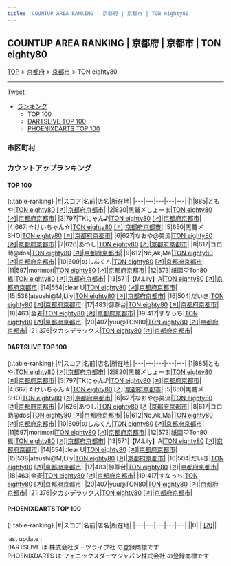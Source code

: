 ```yaml
---
title: 'COUNTUP AREA RANKING | 京都府 | 京都市 | TON eighty80'
---
```

## COUNTUP AREA RANKING | 京都府 | 京都市 | TON eighty80

[TOP](/darts/rank/) > [京都府](/darts/rank/京都府/) > [京都市](/darts/rank/京都府/京都市/) > TON eighty80

___

<a href="https://twitter.com/share?ref_src=twsrc%5Etfw" data-text="COUNTUP AREA RANKING | 京都府京都市TON eighty80" class="twitter-share-button" data-hashtags="DARTSLIVE,PHOENIXDARTS,darts,ダーツ" data-show-count="false">Tweet</a>

* [ランキング](#カウントアップランキング)
    * [TOP 100](#top-100)
    * [DARTSLIVE TOP 100](#dartslive-top-100)
    * [PHOENIXDARTS TOP 100](#phoenixdarts-top-100)

### 市区町村

<ul>

</ul>

### カウントアップランキング

#### TOP 100



{:.table-ranking}
|#|スコア|名前|店名|所在地|
|---|---|---|---|---|
|1|885|<span class="rank-name-dl">ともや</span>|<a href="/darts/rank/shops/95c9548b67ffd6a8b21333aee1bd51e4.html">TON eighty80</a> <a href="https://search.dartslive.com/jp/shop/95c9548b67ffd6a8b21333aee1bd51e4">[↗]</a>|<a href="/darts/rank/京都府/京都市">京都府京都市</a>|
|2|820|<span class="rank-name-dl">黒鷲〆しょーま</span>|<a href="/darts/rank/shops/95c9548b67ffd6a8b21333aee1bd51e4.html">TON eighty80</a> <a href="https://search.dartslive.com/jp/shop/95c9548b67ffd6a8b21333aee1bd51e4">[↗]</a>|<a href="/darts/rank/京都府/京都市">京都府京都市</a>|
|3|797|<span class="rank-name-dl">TKにゃん♪</span>|<a href="/darts/rank/shops/95c9548b67ffd6a8b21333aee1bd51e4.html">TON eighty80</a> <a href="https://search.dartslive.com/jp/shop/95c9548b67ffd6a8b21333aee1bd51e4">[↗]</a>|<a href="/darts/rank/京都府/京都市">京都府京都市</a>|
|4|667|<span class="rank-name-dl">☆けいちゃん☆</span>|<a href="/darts/rank/shops/95c9548b67ffd6a8b21333aee1bd51e4.html">TON eighty80</a> <a href="https://search.dartslive.com/jp/shop/95c9548b67ffd6a8b21333aee1bd51e4">[↗]</a>|<a href="/darts/rank/京都府/京都市">京都府京都市</a>|
|5|650|<span class="rank-name-dl">黒鷲〆SHO</span>|<a href="/darts/rank/shops/95c9548b67ffd6a8b21333aee1bd51e4.html">TON eighty80</a> <a href="https://search.dartslive.com/jp/shop/95c9548b67ffd6a8b21333aee1bd51e4">[↗]</a>|<a href="/darts/rank/京都府/京都市">京都府京都市</a>|
|6|627|<span class="rank-name-dl">なおや@美流</span>|<a href="/darts/rank/shops/95c9548b67ffd6a8b21333aee1bd51e4.html">TON eighty80</a> <a href="https://search.dartslive.com/jp/shop/95c9548b67ffd6a8b21333aee1bd51e4">[↗]</a>|<a href="/darts/rank/京都府/京都市">京都府京都市</a>|
|7|626|<span class="rank-name-dl">あつし</span>|<a href="/darts/rank/shops/95c9548b67ffd6a8b21333aee1bd51e4.html">TON eighty80</a> <a href="https://search.dartslive.com/jp/shop/95c9548b67ffd6a8b21333aee1bd51e4">[↗]</a>|<a href="/darts/rank/京都府/京都市">京都府京都市</a>|
|8|617|<span class="rank-name-dl">コロ助@dos</span>|<a href="/darts/rank/shops/95c9548b67ffd6a8b21333aee1bd51e4.html">TON eighty80</a> <a href="https://search.dartslive.com/jp/shop/95c9548b67ffd6a8b21333aee1bd51e4">[↗]</a>|<a href="/darts/rank/京都府/京都市">京都府京都市</a>|
|9|612|<span class="rank-name-dl">No,Ak,Ma</span>|<a href="/darts/rank/shops/95c9548b67ffd6a8b21333aee1bd51e4.html">TON eighty80</a> <a href="https://search.dartslive.com/jp/shop/95c9548b67ffd6a8b21333aee1bd51e4">[↗]</a>|<a href="/darts/rank/京都府/京都市">京都府京都市</a>|
|10|609|<span class="rank-name-dl">のしんくん</span>|<a href="/darts/rank/shops/95c9548b67ffd6a8b21333aee1bd51e4.html">TON eighty80</a> <a href="https://search.dartslive.com/jp/shop/95c9548b67ffd6a8b21333aee1bd51e4">[↗]</a>|<a href="/darts/rank/京都府/京都市">京都府京都市</a>|
|11|597|<span class="rank-name-dl">morimori</span>|<a href="/darts/rank/shops/95c9548b67ffd6a8b21333aee1bd51e4.html">TON eighty80</a> <a href="https://search.dartslive.com/jp/shop/95c9548b67ffd6a8b21333aee1bd51e4">[↗]</a>|<a href="/darts/rank/京都府/京都市">京都府京都市</a>|
|12|573|<span class="rank-name-dl">祇園♡Ton80楓</span>|<a href="/darts/rank/shops/95c9548b67ffd6a8b21333aee1bd51e4.html">TON eighty80</a> <a href="https://search.dartslive.com/jp/shop/95c9548b67ffd6a8b21333aee1bd51e4">[↗]</a>|<a href="/darts/rank/京都府/京都市">京都府京都市</a>|
|13|571|<span class="rank-name-dl">【M.Lily】A</span>|<a href="/darts/rank/shops/95c9548b67ffd6a8b21333aee1bd51e4.html">TON eighty80</a> <a href="https://search.dartslive.com/jp/shop/95c9548b67ffd6a8b21333aee1bd51e4">[↗]</a>|<a href="/darts/rank/京都府/京都市">京都府京都市</a>|
|14|554|<span class="rank-name-dl">clear U</span>|<a href="/darts/rank/shops/95c9548b67ffd6a8b21333aee1bd51e4.html">TON eighty80</a> <a href="https://search.dartslive.com/jp/shop/95c9548b67ffd6a8b21333aee1bd51e4">[↗]</a>|<a href="/darts/rank/京都府/京都市">京都府京都市</a>|
|15|538|<span class="rank-name-dl">atsushi@M,Lily</span>|<a href="/darts/rank/shops/95c9548b67ffd6a8b21333aee1bd51e4.html">TON eighty80</a> <a href="https://search.dartslive.com/jp/shop/95c9548b67ffd6a8b21333aee1bd51e4">[↗]</a>|<a href="/darts/rank/京都府/京都市">京都府京都市</a>|
|16|504|<span class="rank-name-dl">だいき</span>|<a href="/darts/rank/shops/95c9548b67ffd6a8b21333aee1bd51e4.html">TON eighty80</a> <a href="https://search.dartslive.com/jp/shop/95c9548b67ffd6a8b21333aee1bd51e4">[↗]</a>|<a href="/darts/rank/京都府/京都市">京都府京都市</a>|
|17|483|<span class="rank-name-dl">御尊台</span>|<a href="/darts/rank/shops/95c9548b67ffd6a8b21333aee1bd51e4.html">TON eighty80</a> <a href="https://search.dartslive.com/jp/shop/95c9548b67ffd6a8b21333aee1bd51e4">[↗]</a>|<a href="/darts/rank/京都府/京都市">京都府京都市</a>|
|18|463|<span class="rank-name-dl">金麦</span>|<a href="/darts/rank/shops/95c9548b67ffd6a8b21333aee1bd51e4.html">TON eighty80</a> <a href="https://search.dartslive.com/jp/shop/95c9548b67ffd6a8b21333aee1bd51e4">[↗]</a>|<a href="/darts/rank/京都府/京都市">京都府京都市</a>|
|19|417|<span class="rank-name-dl">すなっち</span>|<a href="/darts/rank/shops/95c9548b67ffd6a8b21333aee1bd51e4.html">TON eighty80</a> <a href="https://search.dartslive.com/jp/shop/95c9548b67ffd6a8b21333aee1bd51e4">[↗]</a>|<a href="/darts/rank/京都府/京都市">京都府京都市</a>|
|20|407|<span class="rank-name-dl">yuu@TON80</span>|<a href="/darts/rank/shops/95c9548b67ffd6a8b21333aee1bd51e4.html">TON eighty80</a> <a href="https://search.dartslive.com/jp/shop/95c9548b67ffd6a8b21333aee1bd51e4">[↗]</a>|<a href="/darts/rank/京都府/京都市">京都府京都市</a>|
|21|376|<span class="rank-name-dl">タカシデラックス</span>|<a href="/darts/rank/shops/95c9548b67ffd6a8b21333aee1bd51e4.html">TON eighty80</a> <a href="https://search.dartslive.com/jp/shop/95c9548b67ffd6a8b21333aee1bd51e4">[↗]</a>|<a href="/darts/rank/京都府/京都市">京都府京都市</a>|


#### DARTSLIVE TOP 100



{:.table-ranking}
|#|スコア|名前|店名|所在地|
|---|---|---|---|---|
|1|885|<span class="rank-name-dl">ともや</span>|<a href="/darts/rank/shops/95c9548b67ffd6a8b21333aee1bd51e4.html">TON eighty80</a> <a href="https://search.dartslive.com/jp/shop/95c9548b67ffd6a8b21333aee1bd51e4">[↗]</a>|<a href="/darts/rank/京都府/京都市">京都府京都市</a>|
|2|820|<span class="rank-name-dl">黒鷲〆しょーま</span>|<a href="/darts/rank/shops/95c9548b67ffd6a8b21333aee1bd51e4.html">TON eighty80</a> <a href="https://search.dartslive.com/jp/shop/95c9548b67ffd6a8b21333aee1bd51e4">[↗]</a>|<a href="/darts/rank/京都府/京都市">京都府京都市</a>|
|3|797|<span class="rank-name-dl">TKにゃん♪</span>|<a href="/darts/rank/shops/95c9548b67ffd6a8b21333aee1bd51e4.html">TON eighty80</a> <a href="https://search.dartslive.com/jp/shop/95c9548b67ffd6a8b21333aee1bd51e4">[↗]</a>|<a href="/darts/rank/京都府/京都市">京都府京都市</a>|
|4|667|<span class="rank-name-dl">☆けいちゃん☆</span>|<a href="/darts/rank/shops/95c9548b67ffd6a8b21333aee1bd51e4.html">TON eighty80</a> <a href="https://search.dartslive.com/jp/shop/95c9548b67ffd6a8b21333aee1bd51e4">[↗]</a>|<a href="/darts/rank/京都府/京都市">京都府京都市</a>|
|5|650|<span class="rank-name-dl">黒鷲〆SHO</span>|<a href="/darts/rank/shops/95c9548b67ffd6a8b21333aee1bd51e4.html">TON eighty80</a> <a href="https://search.dartslive.com/jp/shop/95c9548b67ffd6a8b21333aee1bd51e4">[↗]</a>|<a href="/darts/rank/京都府/京都市">京都府京都市</a>|
|6|627|<span class="rank-name-dl">なおや@美流</span>|<a href="/darts/rank/shops/95c9548b67ffd6a8b21333aee1bd51e4.html">TON eighty80</a> <a href="https://search.dartslive.com/jp/shop/95c9548b67ffd6a8b21333aee1bd51e4">[↗]</a>|<a href="/darts/rank/京都府/京都市">京都府京都市</a>|
|7|626|<span class="rank-name-dl">あつし</span>|<a href="/darts/rank/shops/95c9548b67ffd6a8b21333aee1bd51e4.html">TON eighty80</a> <a href="https://search.dartslive.com/jp/shop/95c9548b67ffd6a8b21333aee1bd51e4">[↗]</a>|<a href="/darts/rank/京都府/京都市">京都府京都市</a>|
|8|617|<span class="rank-name-dl">コロ助@dos</span>|<a href="/darts/rank/shops/95c9548b67ffd6a8b21333aee1bd51e4.html">TON eighty80</a> <a href="https://search.dartslive.com/jp/shop/95c9548b67ffd6a8b21333aee1bd51e4">[↗]</a>|<a href="/darts/rank/京都府/京都市">京都府京都市</a>|
|9|612|<span class="rank-name-dl">No,Ak,Ma</span>|<a href="/darts/rank/shops/95c9548b67ffd6a8b21333aee1bd51e4.html">TON eighty80</a> <a href="https://search.dartslive.com/jp/shop/95c9548b67ffd6a8b21333aee1bd51e4">[↗]</a>|<a href="/darts/rank/京都府/京都市">京都府京都市</a>|
|10|609|<span class="rank-name-dl">のしんくん</span>|<a href="/darts/rank/shops/95c9548b67ffd6a8b21333aee1bd51e4.html">TON eighty80</a> <a href="https://search.dartslive.com/jp/shop/95c9548b67ffd6a8b21333aee1bd51e4">[↗]</a>|<a href="/darts/rank/京都府/京都市">京都府京都市</a>|
|11|597|<span class="rank-name-dl">morimori</span>|<a href="/darts/rank/shops/95c9548b67ffd6a8b21333aee1bd51e4.html">TON eighty80</a> <a href="https://search.dartslive.com/jp/shop/95c9548b67ffd6a8b21333aee1bd51e4">[↗]</a>|<a href="/darts/rank/京都府/京都市">京都府京都市</a>|
|12|573|<span class="rank-name-dl">祇園♡Ton80楓</span>|<a href="/darts/rank/shops/95c9548b67ffd6a8b21333aee1bd51e4.html">TON eighty80</a> <a href="https://search.dartslive.com/jp/shop/95c9548b67ffd6a8b21333aee1bd51e4">[↗]</a>|<a href="/darts/rank/京都府/京都市">京都府京都市</a>|
|13|571|<span class="rank-name-dl">【M.Lily】A</span>|<a href="/darts/rank/shops/95c9548b67ffd6a8b21333aee1bd51e4.html">TON eighty80</a> <a href="https://search.dartslive.com/jp/shop/95c9548b67ffd6a8b21333aee1bd51e4">[↗]</a>|<a href="/darts/rank/京都府/京都市">京都府京都市</a>|
|14|554|<span class="rank-name-dl">clear U</span>|<a href="/darts/rank/shops/95c9548b67ffd6a8b21333aee1bd51e4.html">TON eighty80</a> <a href="https://search.dartslive.com/jp/shop/95c9548b67ffd6a8b21333aee1bd51e4">[↗]</a>|<a href="/darts/rank/京都府/京都市">京都府京都市</a>|
|15|538|<span class="rank-name-dl">atsushi@M,Lily</span>|<a href="/darts/rank/shops/95c9548b67ffd6a8b21333aee1bd51e4.html">TON eighty80</a> <a href="https://search.dartslive.com/jp/shop/95c9548b67ffd6a8b21333aee1bd51e4">[↗]</a>|<a href="/darts/rank/京都府/京都市">京都府京都市</a>|
|16|504|<span class="rank-name-dl">だいき</span>|<a href="/darts/rank/shops/95c9548b67ffd6a8b21333aee1bd51e4.html">TON eighty80</a> <a href="https://search.dartslive.com/jp/shop/95c9548b67ffd6a8b21333aee1bd51e4">[↗]</a>|<a href="/darts/rank/京都府/京都市">京都府京都市</a>|
|17|483|<span class="rank-name-dl">御尊台</span>|<a href="/darts/rank/shops/95c9548b67ffd6a8b21333aee1bd51e4.html">TON eighty80</a> <a href="https://search.dartslive.com/jp/shop/95c9548b67ffd6a8b21333aee1bd51e4">[↗]</a>|<a href="/darts/rank/京都府/京都市">京都府京都市</a>|
|18|463|<span class="rank-name-dl">金麦</span>|<a href="/darts/rank/shops/95c9548b67ffd6a8b21333aee1bd51e4.html">TON eighty80</a> <a href="https://search.dartslive.com/jp/shop/95c9548b67ffd6a8b21333aee1bd51e4">[↗]</a>|<a href="/darts/rank/京都府/京都市">京都府京都市</a>|
|19|417|<span class="rank-name-dl">すなっち</span>|<a href="/darts/rank/shops/95c9548b67ffd6a8b21333aee1bd51e4.html">TON eighty80</a> <a href="https://search.dartslive.com/jp/shop/95c9548b67ffd6a8b21333aee1bd51e4">[↗]</a>|<a href="/darts/rank/京都府/京都市">京都府京都市</a>|
|20|407|<span class="rank-name-dl">yuu@TON80</span>|<a href="/darts/rank/shops/95c9548b67ffd6a8b21333aee1bd51e4.html">TON eighty80</a> <a href="https://search.dartslive.com/jp/shop/95c9548b67ffd6a8b21333aee1bd51e4">[↗]</a>|<a href="/darts/rank/京都府/京都市">京都府京都市</a>|
|21|376|<span class="rank-name-dl">タカシデラックス</span>|<a href="/darts/rank/shops/95c9548b67ffd6a8b21333aee1bd51e4.html">TON eighty80</a> <a href="https://search.dartslive.com/jp/shop/95c9548b67ffd6a8b21333aee1bd51e4">[↗]</a>|<a href="/darts/rank/京都府/京都市">京都府京都市</a>|


#### PHOENIXDARTS TOP 100



{:.table-ranking}
|#|スコア|名前|店名|所在地|
|---|---|---|---|---|
||0|<span class="rank-name-dl"> </span>|<a href="/darts/rank/shops/.html"></a> <a href="">[↗]</a>|<a href="/darts/rank//"></a>|


<div class="footer border-top border-gray-light mt-5 pt-3 text-right text-gray">
    last update : <span style="font-weight: italic" id="foot_last_modified"></span><br />
    DARTSLIVE は 株式会社ダーツライブ社 の登録商標です<br />
    PHOENIXDARTS は フェニックスダーツジャパン株式会社 の登録商標です<br />
</div>

<script src="https://cdnjs.cloudflare.com/ajax/libs/jquery.tablesorter/2.31.3/js/jquery.tablesorter.min.js" integrity="sha512-qzgd5cYSZcosqpzpn7zF2ZId8f/8CHmFKZ8j7mU4OUXTNRd5g+ZHBPsgKEwoqxCtdQvExE5LprwwPAgoicguNg==" crossorigin="anonymous" referrerpolicy="no-referrer"></script>
<link rel="stylesheet" href="https://cdnjs.cloudflare.com/ajax/libs/jquery.tablesorter/2.31.3/css/theme.default.min.css" integrity="sha512-wghhOJkjQX0Lh3NSWvNKeZ0ZpNn+SPVXX1Qyc9OCaogADktxrBiBdKGDoqVUOyhStvMBmJQ8ZdMHiR3wuEq8+w==" crossorigin="anonymous" referrerpolicy="no-referrer" />
<script>
$(function() {
    $(".table-ranking").tablesorter({sortList:[[0, 0]]});
    $("#foot_last_modified").text(formatDate(new Date(document.lastModified), 'yyyy-MM-dd HH:mm:ss'));
});
</script>

<script async src="https://platform.twitter.com/widgets.js" charset="utf-8"></script>